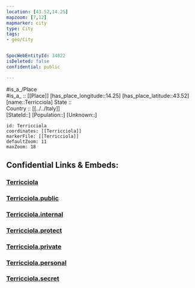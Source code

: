 ```yaml
---
location: [43.52,14.25] 
mapzoom: [7,12] 
mapmarker: city 
type: City
tags:
- geo/City


SpocWebEntityId: 34822
isDeleted: false
confidential: public

---
```

#is_a_/Place  
#is_a_ :: [[Place]] 
[has_place_longitude::14.25] 
[has_place_latitude::43.52] 
[name::Terricciola] 
State ::  
Country :: [[../../Italy]]  
[StateId::] 
[Population::] 
[Unknown::] 


```leaflet
id: Terricciola
coordinates: [[Terricciola]] 
markerFile: [[Terricciola]] 
defaultZoom: 11 
maxZoom: 18
```


## Confidential Links & Embeds: 

### [Terricciola](/_Standards/Earth/Continent/Europe/Europe~South/Italy/City/Terricciola.md) 

### [Terricciola.public](/_public/Earth/Continent/Europe/Europe~South/Italy/City/Terricciola.public.md) 

### [Terricciola.internal](/_internal/Earth/Continent/Europe/Europe~South/Italy/City/Terricciola.internal.md) 

### [Terricciola.protect](/_protect/Earth/Continent/Europe/Europe~South/Italy/City/Terricciola.protect.md) 

### [Terricciola.private](/_private/Earth/Continent/Europe/Europe~South/Italy/City/Terricciola.private.md) 

### [Terricciola.personal](/_personal/Earth/Continent/Europe/Europe~South/Italy/City/Terricciola.personal.md) 

### [Terricciola.secret](/_secret/Earth/Continent/Europe/Europe~South/Italy/City/Terricciola.secret.md)

